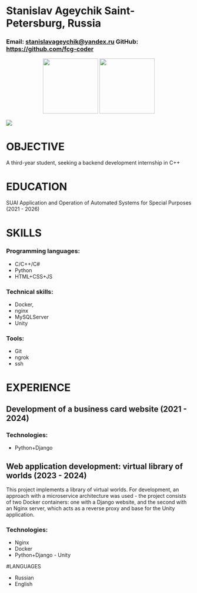 # Stanislav Ageychik Saint-Petersburg, Russia
### Email: stanislavageychik@yandex.ru GitHub: https://github.com/fcg-coder
<p align='center'>
   <a href="https://github-readme-stats.vercel.app/api?username=fcg-coder&show_icons=true&count_private=true">
       <img height=150 src="https://github-readme-stats.vercel.app/api?username=fcg-coder&show_icons=true&count_private=true"/></a>
   <a href="https://github.com/fcg-coder/github-readme-stats">
       <img height=150 src="https://github-readme-stats.vercel.app/api/top-langs/?username=fcg-coder&layout=compact"/></a>
</p>

   <a href="https://t.me/joinchat/SpqRPBFo_sM6qm05">
       <img src="https://t.me/fcg000"/>
   </a>


# OBJECTIVE
A third-year student, seeking a backend development internship in C++


# EDUCATION
SUAI Application and Operation of Automated Systems for Special Purposes (2021 - 2026)


# SKILLS

### Programming languages: 
- C/C++/C#
- Python
- HTML+CSS+JS

### Technical skills: 
- Docker,
- nginx
- MySQLServer
- Unity

### Tools:
- Git
- ngrok 
- ssh


# EXPERIENCE

## Development of a business card website (2021 - 2024)

### Technologies:
- Python+Django

## Web application development: virtual library of worlds (2023 - 2024)

This project implements a library of virtual worlds. For development, an approach with a microservice architecture was used - the project consists of two Docker containers: one with a Django website, and the second with an Nginx server, which acts as a reverse proxy and base for the Unity application.

### Technologies: 
- Nginx
- Docker
- Python+Django - Unity


#LANGUAGES
- Russian
- English


